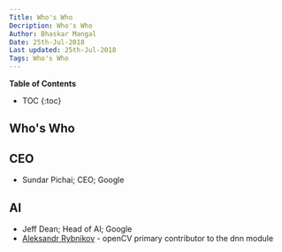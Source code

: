 ```yaml
---
Title: Who's Who
Decription: Who's Who
Author: Bhaskar Mangal
Date: 25th-Jul-2018
Last updated: 25th-Jul-2018
Tags: Who's Who
---
```


**Table of Contents**
* TOC
{:toc}



## Who's Who

## CEO
* Sundar Pichai; CEO; Google

## AI
* Jeff Dean; Head of AI; Google
* [Aleksandr Rybnikov](https://github.com/arrybn)
		- openCV primary contributor to the dnn  module